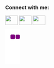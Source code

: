 <h3 align="left">Connect with me:</h3>
<p align="left">
<a href="https://www.linkedin.com/in/amorelli-lorenzo/" target="blank"><img align="center" src="https://cdn.jsdelivr.net/npm/simple-icons@3.0.1/icons/linkedin.svg" alt="" height="30" width="40" /></a>
<a href="https://www.instagram.com/international_soup/" target="blank"><img align="center" src="https://cdn.jsdelivr.net/npm/simple-icons@3.0.1/icons/instagram.svg" alt="" height="30" width="40" /></a>
<a href="https://youtube.com/@lorenzoamorelli" target="blank"><img align="center" src="https://cdn.jsdelivr.net/npm/simple-icons@3.0.1/icons/youtube.svg" alt="" height="30" width="40" /></a>
</p>

![snake gif](https://github.com/mikeabbott10/mikeabbott10/blob/output/github-contribution-grid-snake.gif)
